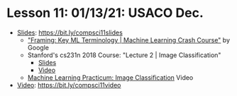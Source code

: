 # Lesson 11: 01/13/21: USACO Dec.
* [Slides](https://bit.ly/compsci11slides): https://bit.ly/compsci11slides  
    * ["Framing: Key ML Terminology | Machine Learning Crash Course"](https://developers.google.com/machine-learning/crash-course/framing/ml-terminology) by Google
    * Stanford's cs231n 2018 Course: "Lecture 2 | Image Classification"
        * [Slides](http://cs231n.stanford.edu/slides/2017/cs231n_2017_lecture2.pdf)
        * [Video](https://www.youtube.com/watch?v=OoUX-nOEjG0)
    * [Machine Learning Practicum: Image Classification](https://www.youtube.com/watch?v=2JEtEdsLdoo&feature=emb_logo) Video
* [Video](https://bit.ly/compsci11video):  https://bit.ly/compsci11video
